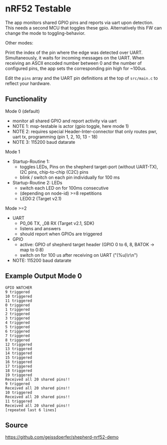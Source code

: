 # nRF52 Testable

The app monitors shared GPIO pins and reports via uart upon detection.
This needs a second MCU that toggles these gpio.
Alternatively this FW can change the mode to toggling-behavior.

Other modes:

Print the index of the pin where the edge was detected over UART.
Simultaneously, it waits for incoming messages on the UART.
When receiving an ASCII encoded number between 0 and the number of configured pins,
the app sets the corresponding pin high for ~100us.

Edit the `pins` array and the UART pin definitions at the top of `src/main.c` to reflect your hardware.

## Functionality

Mode 0 (default)

- monitor all shared GPIO and report activity via uart
- NOTE 1: msp-testable is actor (gpio toggle, here mode 1)
- NOTE 2: requires special Header-Inter-connector that only routes pwr, uart tx, programming (pin 1, 2, 10, 13 - 18)
- NOTE 3: 115200 baud datarate

Mode 1

- Startup-Routine 1:
  - toggles LEDs, Pins on the shepherd target-port (without UART-TX), I2C pins, chip-to-chip (C2C) pins
  - blink / switch on each pin individually for 100 ms
- Startup-Routine 2: LEDs
  - switch each LED on for 100ms consecutive
  - (depending on node-id) >=8 repetitions
  - LED0:2 (Target v2.1)

Mode >=2

- UART
    - P0_06 TX, _08 RX (Target v2.1, SDK)
    - listens and answers
    - should report when GPIOs are triggered
- GPIO
    - active: GPIO of shepherd target header (GPIO 0 to 6, 8, BATOK -> map to 0:8)
    - switch on for 100 us after receiving on UART ("(%u)\r\n")
- NOTE: 115200 baud datarate

## Example Output Mode 0

```uart
GPIO WATCHER
9 triggered
10 triggered
11 triggered
0 triggered
1 triggered
2 triggered
3 triggered
4 triggered
5 triggered
6 triggered
7 triggered
8 triggered
12 triggered
13 triggered
14 triggered
15 triggered
16 triggered
17 triggered
18 triggered
19 triggered
Received all 20 shared pins!!
9 triggered
Received all 20 shared pins!!
10 triggered
Received all 20 shared pins!!
11 triggered
Received all 20 shared pins!!
[repeated last 6 lines]
```

## Source

https://github.com/geissdoerfer/shepherd-nrf52-demo
